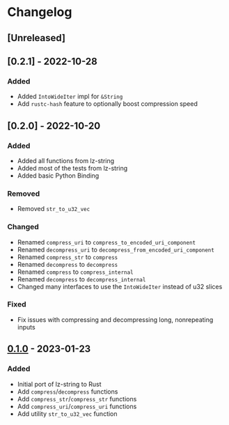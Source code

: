 # Changelog
## [Unreleased]

## [0.2.1] - 2022-10-28
### Added
- Added `IntoWideIter` impl for `&String`
- Add `rustc-hash` feature to optionally boost compression speed

## [0.2.0] - 2022-10-20
### Added
- Added all functions from lz-string
- Added most of the tests from lz-string
- Added basic Python Binding

### Removed
- Removed `str_to_u32_vec`

### Changed 
- Renamed `compress_uri` to `compress_to_encoded_uri_component`
- Renamed `decompress_uri` to `decompress_from_encoded_uri_component`
- Renamed `compress_str` to `compress`
- Renamed `decompress` to `decompress`
- Renamed `compress` to `compress_internal`
- Renamed `decompress` to `decompress_internal`
- Changed many interfaces to use the `IntoWideIter` instead of u32 slices

### Fixed
- Fix issues with compressing and decompressing long, nonrepeating inputs

## [0.1.0] - 2023-01-23
### Added
- Initial port of lz-string to Rust
- Add `compress`/`decompress` functions
- Add `compress_str`/`compress_str` functions
- Add `compress_uri`/`compress_uri` functions
- Add utility `str_to_u32_vec` function

[0.1.0]: https://github.com/adumbidiot/lz-str-rs/releases/tag/0.1.0